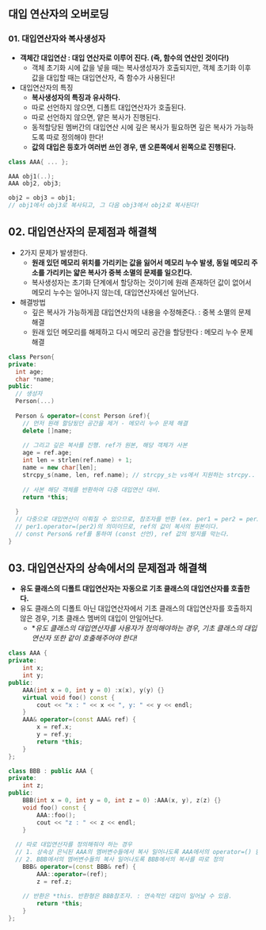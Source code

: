 ## 대입 연산자의 오버로딩

### 01. 대입연산자와 복사생성자
  - **객체간 대입연산 : 대입 연산자로 이루어 진다. (즉, 함수의 연산인 것이다!)**
    - 객체 초기화 시에 값을 넣을 때는 복사생성자가 호출되지만, 객체 초기화 이후 값을 대입할 때는 대입연산자, 즉 함수가 사용된다!
  - 대입연산자의 특징
    - **복사생성자의 특징과 유사하다.**
    - 따로 선언하지 않으면, 디폴트 대입연산자가 호출된다.
    - 따로 선언하지 않으면, 얕은 복사가 진행된다.
    - 동적할당된 멤버간의 대입연산 시에 깊은 복사가 필요하면 깊은 복사가 가능하도록 따로 정의해야 한다!
    - **값의 대입은 등호가 여러번 쓰인 경우, 맨 오른쪽에서 왼쪽으로 진행된다.**
```cpp
class AAA{ ... };

AAA obj1(..);
AAA obj2, obj3;

obj2 = obj3 = obj1;
// obj1에서 obj3로 복사되고, 그 다음 obj3에서 obj2로 복사된다!
```

## 02. 대입연산자의 문제점과 해결책
  - 2가지 문제가 발생한다.
    - **원래 있던 메모리 위치를 가리키는 값을 잃어서 메모리 누수 발생, 동일 메모리 주소를 가리키는 얇은 복사가 중복 소멸의 문제를 일으킨다.**
    - 복사생성자는 초기화 단계에서 할당하는 것이기에 원래 존재하던 값이 없어서 메모리 누수는 일어나지 않는데, 대입연산자에선 일어난다.
  - 해결방법
    - 깊은 복사가 가능하게끔 대입연산자의 내용을 수정해준다. : 중복 소멸의 문제 해결
    - 원래 있던 메모리를 해제하고 다시 메모리 공간을 할당한다 : 메모리 누수 문제 해결
```cpp
class Person{
private:
  int age;
  char *name;
public:
  // 생성자
  Person(...)
  
  Person & operator=(const Person &ref){
    // 먼저 원래 할당됬던 공간을 제거 - 메모리 누수 문제 해결
    delete []name;
    
    // 그리고 깊은 복사를 진행. ref가 원본, 해당 객체가 사본
    age = ref.age;
    int len = strlen(ref.name) + 1;
    name = new char[len];
    strcpy_s(name, len, ref.name); // strcpy_s는 vs에서 지원하는 strcpy..
    
    // 사본 해당 객체를 반환하여 다중 대입연산 대비.
    return *this;
    
  }
  // 다중으로 대입연산이 이뤄질 수 있으므로, 참조자를 반환 (ex. per1 = per2 = per3 ...)
  // per1.operator=(per2)의 의미이므로, ref의 값이 복사의 원본이다.
  // const Person& ref를 통하여 (const 선언), ref 값의 방지를 막는다.
}
```

## 03. 대입연산자의 상속에서의 문제점과 해결책
  - **유도 클래스의 디폴트 대입연산자는 자동으로 기초 클래스의 대입연산자를 호출한다.**
  - 유도 클래스의 디폴트 아닌 대입연산자에서 기초 클래스의 대입연산자를 호출하지 않은 경우, 기초 클래스 멤버의 대입이 안일어난다.
    - **유도 클래스의 대입연산자를 사용자가 정의해야하는 경우, 기초 클래스의 대입연산자 또한 같이 호출해주어야 한다!*
```cpp
class AAA {
private:
	int x;
	int y;
public:
	AAA(int x = 0, int y = 0) :x(x), y(y) {}
	virtual void foo() const {
		cout << "x : " << x << ", y: " << y << endl;
	}
	AAA& operator=(const AAA& ref) {
		x = ref.x;
		y = ref.y;
		return *this;
	}
};

class BBB : public AAA {
private:
	int z;
public:
	BBB(int x = 0, int y = 0, int z = 0) :AAA(x, y), z(z) {}
	void foo() const {
		AAA::foo();
		cout << "z : " << z << endl;
	}
  
  // 따로 대입연산자를 정의해줘야 하는 경우
  // 1. 상속상 은닉된 AAA의 멤버변수들에서 복사 일어나도록 AAA에서의 operator=() 함수 호출 후에
  // 2. BBB에서의 멤버변수들의 복사 일어나도록 BBB에서의 복사를 따로 정의
	BBB& operator=(const BBB& ref) {
		AAA::operator=(ref);
		z = ref.z;
    
    // 반환은 *this. 반환형은 BBB참조자. : 연속적인 대입이 일어날 수 있음.
		return *this;
	}
};
```
  
  
  
  
  
  
  
  
  
  
